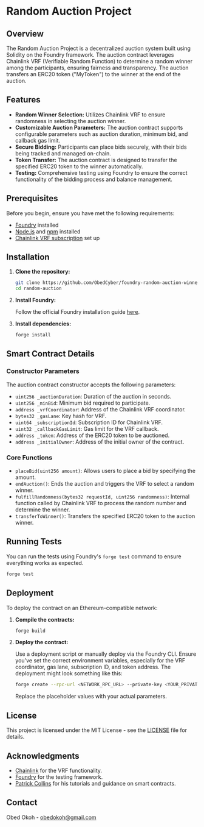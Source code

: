 # Random Auction Project

## Overview

The Random Auction Project is a decentralized auction system built using Solidity on the Foundry framework. The auction contract leverages Chainlink VRF (Verifiable Random Function) to determine a random winner among the participants, ensuring fairness and transparency. The auction transfers an ERC20 token ("MyToken") to the winner at the end of the auction.

## Features

- **Random Winner Selection:** Utilizes Chainlink VRF to ensure randomness in selecting the auction winner.
- **Customizable Auction Parameters:** The auction contract supports configurable parameters such as auction duration, minimum bid, and callback gas limit.
- **Secure Bidding:** Participants can place bids securely, with their bids being tracked and managed on-chain.
- **Token Transfer:** The auction contract is designed to transfer the specified ERC20 token to the winner automatically.
- **Testing:** Comprehensive testing using Foundry to ensure the correct functionality of the bidding process and balance management.

## Prerequisites

Before you begin, ensure you have met the following requirements:

- [Foundry](https://book.getfoundry.sh/) installed
- [Node.js](https://nodejs.org/) and [npm](https://www.npmjs.com/) installed
- [Chainlink VRF subscription](https://docs.chain.link/docs/get-a-random-number/) set up

## Installation

1. **Clone the repository:**

    ```bash
    git clone https://github.com/ObedCyber/foundry-random-auction-winner-project.git
    cd random-auction
    ```

2. **Install Foundry:**

    Follow the official Foundry installation guide [here](https://book.getfoundry.sh/getting-started/installation).

3. **Install dependencies:**

    ```bash
    forge install
    ```

## Smart Contract Details

### Constructor Parameters

The auction contract constructor accepts the following parameters:

- `uint256 _auctionDuration`: Duration of the auction in seconds.
- `uint256 _minBid`: Minimum bid required to participate.
- `address _vrfCoordinator`: Address of the Chainlink VRF coordinator.
- `bytes32 _gasLane`: Key hash for VRF.
- `uint64 _subscriptionId`: Subscription ID for Chainlink VRF.
- `uint32 _callbackGasLimit`: Gas limit for the VRF callback.
- `address _token`: Address of the ERC20 token to be auctioned.
- `address _initialOwner`: Address of the initial owner of the contract.

### Core Functions

- `placeBid(uint256 amount)`: Allows users to place a bid by specifying the amount.
- `endAuction()`: Ends the auction and triggers the VRF to select a random winner.
- `fulfillRandomness(bytes32 requestId, uint256 randomness)`: Internal function called by Chainlink VRF to process the random number and determine the winner.
- `transferToWinner()`: Transfers the specified ERC20 token to the auction winner.

## Running Tests

You can run the tests using Foundry's `forge test` command to ensure everything works as expected.

```bash
forge test
```

## Deployment

To deploy the contract on an Ethereum-compatible network:

1. **Compile the contracts:**

    ```bash
    forge build
    ```

2. **Deploy the contract:**

    Use a deployment script or manually deploy via the Foundry CLI. Ensure you've set the correct environment variables, especially for the VRF coordinator, gas lane, subscription ID, and token address. The deployment might look something like this:

    ```bash
    forge create --rpc-url <NETWORK_RPC_URL> --private-key <YOUR_PRIVATE_KEY> src/Auction.sol:Auction --constructor-args <auctionDuration> <minBid> <vrfCoordinator> <gasLane> <subscriptionId> <callbackGasLimit> <tokenAddress> <initialOwner>
    ```

    Replace the placeholder values with your actual parameters.

## License

This project is licensed under the MIT License - see the [LICENSE](LICENSE) file for details.

## Acknowledgments

- [Chainlink](https://chain.link/) for the VRF functionality.
- [Foundry](https://github.com/foundry-rs/foundry) for the testing framework.
- [Patrick Collins](https://github.com/PatrickAlphaC) for his tutorials and guidance on smart contracts.

## Contact

Obed Okoh - obedokoh@gmail.com